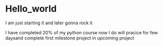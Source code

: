 # Hello_world
I am just starting it and later gonna rock it

I have completed 20% of my python course now I do will pracice for few daysand complete first milestone project in upcoming project
